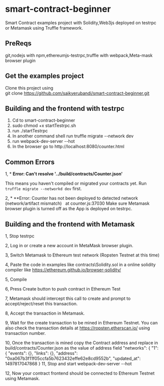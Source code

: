# smart-contract-beginner 
Smart Contract examples project with Solidity,Web3js deployed on testrpc or  Metamask using Truffle framework.

## PreReqs
git,nodejs with npm,ethereumjs-testrpc,truffle with webpack,Meta-mask browser plugin

## Get the examples project
 Clone this project using   
  git clone https://github.com/saikyerubandi/smart-contract-beginner.git
  
## Building and the frontend with testrpc

1. Cd to smart-contract-beginner 
2. sudo chmod +x startTestrpc.sh
3. run 
   ./startTestrpc
4. In another command shell run
    truffle migrate --network dev
5. run 
    webpack-dev-server --hot
6. In the browser go to http://localhost:8080/counter.html 
     
    

## Common Errors

1, * **Error: Can't resolve '../build/contracts/Counter.json'**

This means you haven't compiled or migrated your contracts yet. Run `truffle migrate --networkd dev` first.

2, * **Error: Counter has not been deployed to detected network (network/artifact mismatch)    at counter.js:37030
    Make sure Metamask browser plugin is turned off as the App is deployed on testrpc.

## Building and the frontend with Metamask

1, Stop testrpc 

2, Log in or create a new account in MetaMask browser plugin. 

3, Switch Metamask to Ethereum test network (Ropsten Testnet at this time)

4, Paste the code in examples like contracts\Solidity.sol in a online solidity compiler like https://ethereum.github.io/browser-solidity/ 

5, Compile 

6, Press Create button to push contract in Ethereum Test

7, Metamask should intercept this call to create and prompt to accept/reject/reset this transaction.

8, Accept the transaction in Metamask.

9, Wait for the create transaction to be mined in Ethereum Testnet. You can also check the transaction details at https://ropsten.etherscan.io/ using transaction number.

10, Once the transaction is mined copy the Contract address and replace in build/contracts/Counter.json as the value of address field 
  "networks": {
    "1": {
      "events": {},
      "links": {},
      "address": "0xa067b3f11f05ccfa5b7623432effe62e8cd9552b",
      "updated_at": 1497817047868
    }
11, Stop and start webpack-dev-server --hot

12, Now your contract frontend should be connected to Ethereum Testnet using Metamask.
